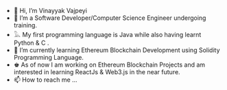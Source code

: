 - 👋 Hi, I’m Vinayyak Vajpeyi
- 👀 I’m a Software Developer/Computer Science Engineer undergoing training.
-  𓅓 My first programming language is Java while also having learnt Python & C .
- 🌱 I’m currently learning Ethereum Blockchain Development using Solidity Programming Language.
- ♚ As of now I am working on Ethereum Blockchain Projects and am interested in learning ReactJs & Web3.js in the near future.
- 📫 How to reach me ...

<!---
vinayyak/vinayyak is a ✨ special ✨ repository because its `README.md` (this file) appears on your GitHub profile.
You can click the Preview link to take a look at your changes.
--->

